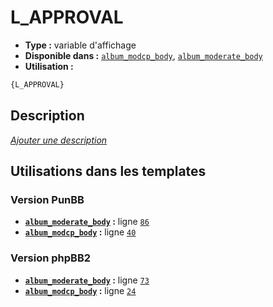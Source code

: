 # L_APPROVAL
* __Type :__ variable d'affichage
* __Disponible dans :__ [`album_modcp_body`](../tpl/var/album_modcp_body.md#readme), [`album_moderate_body`](../tpl/var/album_moderate_body.md#readme)
* __Utilisation :__

```html
{L_APPROVAL}
```

## Description
[*Ajouter une description*](https://fa-tvars.appspot.com/var/L_APPROVAL)

## Utilisations dans les templates

### Version PunBB
* __[`album_moderate_body`](../tpl/var/album_moderate_body.md#readme) :__ ligne [`86`](../tpl/src/punbb/album_moderate_body.tpl#L86)
* __[`album_modcp_body`](../tpl/var/album_modcp_body.md#readme) :__ ligne [`40`](../tpl/src/punbb/album_modcp_body.tpl#L40)

### Version phpBB2
* __[`album_moderate_body`](../tpl/var/album_moderate_body.md#readme) :__ ligne [`73`](../tpl/src/subsilver/album_moderate_body.tpl#L73)
* __[`album_modcp_body`](../tpl/var/album_modcp_body.md#readme) :__ ligne [`24`](../tpl/src/subsilver/album_modcp_body.tpl#L24)